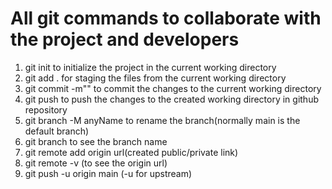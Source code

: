 # All git commands to collaborate with the project and developers
1. git init to initialize the project in the current working directory
2. git add . for staging the files from the current working directory
3. git commit -m"" to commit the changes to the current working directory
4. git push to push the changes to the created working directory in github repository
5. git branch -M anyName to rename the branch(normally main is the default branch)
6. git branch to see the branch name
7. git remote add origin url(created public/private link)
8. git remote -v (to see the origin url)
9. git push -u origin main (-u for upstream)